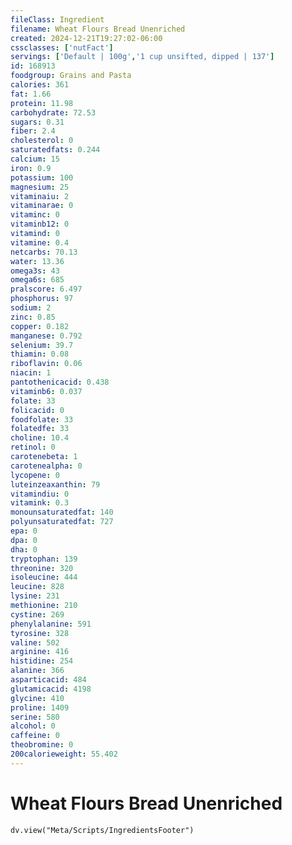 ```yaml
---
fileClass: Ingredient
filename: Wheat Flours Bread Unenriched
created: 2024-12-21T19:27:02-06:00
cssclasses: ['nutFact']
servings: ['Default | 100g','1 cup unsifted, dipped | 137']
id: 168913
foodgroup: Grains and Pasta
calories: 361
fat: 1.66
protein: 11.98
carbohydrate: 72.53
sugars: 0.31
fiber: 2.4
cholesterol: 0
saturatedfats: 0.244
calcium: 15
iron: 0.9
potassium: 100
magnesium: 25
vitaminaiu: 2
vitaminarae: 0
vitaminc: 0
vitaminb12: 0
vitamind: 0
vitamine: 0.4
netcarbs: 70.13
water: 13.36
omega3s: 43
omega6s: 685
pralscore: 6.497
phosphorus: 97
sodium: 2
zinc: 0.85
copper: 0.182
manganese: 0.792
selenium: 39.7
thiamin: 0.08
riboflavin: 0.06
niacin: 1
pantothenicacid: 0.438
vitaminb6: 0.037
folate: 33
folicacid: 0
foodfolate: 33
folatedfe: 33
choline: 10.4
retinol: 0
carotenebeta: 1
carotenealpha: 0
lycopene: 0
luteinzeaxanthin: 79
vitamindiu: 0
vitamink: 0.3
monounsaturatedfat: 140
polyunsaturatedfat: 727
epa: 0
dpa: 0
dha: 0
tryptophan: 139
threonine: 320
isoleucine: 444
leucine: 828
lysine: 231
methionine: 210
cystine: 269
phenylalanine: 591
tyrosine: 328
valine: 502
arginine: 416
histidine: 254
alanine: 366
asparticacid: 484
glutamicacid: 4198
glycine: 410
proline: 1409
serine: 580
alcohol: 0
caffeine: 0
theobromine: 0
200calorieweight: 55.402
---
```


# Wheat Flours Bread Unenriched

```dataviewjs
dv.view("Meta/Scripts/IngredientsFooter")
```